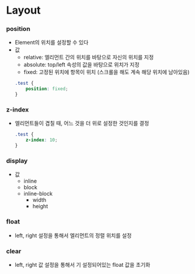 # Layout
### position
- Element의 위치를 설정할 수 있다
- 값
   - relative: 엘리먼트 간의 위치를 바탕으로 자신의 위치를 지정
   - absolute: top/left 속성의 값을 바탕으로 위치가 지정
   - fixed: 고정된 위치에 항목이 위치 (스크롤을 해도 계속 해당 위치에 남아있음)
    ```css
    .test {
        position: fixed;
    }
    ```

### z-index 
- 엘리먼트들이 겹칠 때, 어느 것을 더 위로 설정한 것인지를 결정
    ```css
    .test {
        z-index: 10;
    }
    ```

### display
- 값
   - inline
   - block
   - inline-block
      - width
      - height

### float
- left, right 설정을 통해서 엘리먼트의 정렬 위치를 설정

### clear
- left, right 값 설정을 통해서 기 설정되어있는 float 값을 초기화